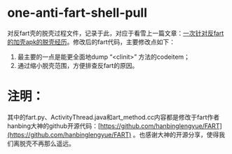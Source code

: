 # one-anti-fart-shell-pull
对反fart壳的脱壳过程文件，记录于此，对应于看雪上一篇文章：[一次针对反fart的加壳apk的脱壳经历](https://bbs.pediy.com/thread-269329.htm)。修改后的fart代码，主要修改点如下：

1. 最主要的一点是能更全面地dump “\<clinit\>” 方法的codeitem；
2. 通过缩小脱壳范围，方便排查反fart的原因。

# 注明：

其中的fart.py、ActivityThread.java和art_method.cc内容都是修改于fart作者hanbing大神的github开源代码：[https://github.com/hanbinglengyue/FART](https://github.com/hanbinglengyue/FART) 。也感谢大神的开源分享，使得我们离脱壳不再那么遥远。

